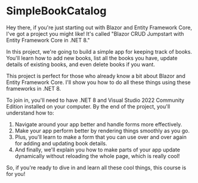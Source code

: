 # SimpleBookCatalog

Hey there, if you're just starting out with Blazor and Entity Framework Core, I've got a project you might like! It's called "Blazor CRUD Jumpstart with Entity Framework Core in .NET 8."

In this project, we're going to build a simple app for keeping track of books. You'll learn how to add new books, list all the books you have, update details of existing books, and even delete books if you want.

This project is perfect for those who already know a bit about Blazor and Entity Framework Core. I'll show you how to do all these things using these frameworks in .NET 8.

To join in, you'll need to have .NET 8 and Visual Studio 2022 Community Edition installed on your computer. By the end of the project, you'll understand how to:

1. Navigate around your app better and handle forms more effectively.
2. Make your app perform better by rendering things smoothly as you go.
3. Plus, you'll learn to make a form that you can use over and over again for adding and updating book details.
4. And finally, we'll explain you how to make parts of your app update dynamically without reloading the whole page, which is really cool!

So, if you're ready to dive in and learn all these cool things, this course is for you!
